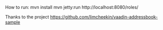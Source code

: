How to run:
mvn install
mvn jetty:run
http://localhost:8080/roles/

Thanks to the project
https://github.com/limcheekin/vaadin-addressbook-sample